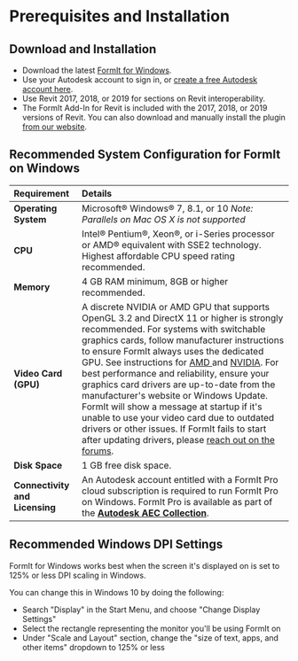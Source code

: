 # Prerequisites and Installation

## Download and Installation

* Download the latest [FormIt for Windows](https://formit.autodesk.com/page/download).
* Use your Autodesk account to sign in, or [create a free Autodesk account here](https://accounts.autodesk.com/).
* Use Revit 2017, 2018, or 2019 for sections on Revit interoperability.
* The FormIt Add-In for Revit is included with the 2017, 2018, or 2019 versions of Revit. You can also download and manually install the plugin [from our website](https://formit.autodesk.com/page/formit-revit).

## Recommended System Configuration for FormIt on Windows

| Requirement | Details |
| :--- | :--- |
| **Operating System** | Microsoft® Windows® 7, 8.1, or 10  _Note: Parallels on Mac OS X is not supported_ |
| **CPU** | Intel® Pentium®, Xeon®, or i-Series processor or AMD® equivalent with SSE2 technology. Highest affordable CPU speed rating recommended. |
| **Memory** | 4 GB RAM minimum, 8GB or higher recommended. |
| **Video Card \(GPU\)** | A discrete NVIDIA or AMD GPU that supports OpenGL 3.2 and DirectX 11 or higher is strongly recommended. For systems with switchable graphics cards, follow manufacturer instructions to ensure FormIt always uses the dedicated GPU. See instructions for [AMD ](https://www.amd.com/en/support/kb/faq/dh-017)and [NVIDIA](http://nvidia.custhelp.com/app/answers/detail/a_id/2615/kw/manage%203d%20settings/related/1).   For best performance and reliability, ensure your graphics card drivers are up-to-date from the manufacturer's website or Windows Update. FormIt will show a message at startup if it's unable to use your video card due to outdated drivers or other issues. If FormIt fails to start after updating drivers, please [reach out on the forums](https://forums.autodesk.com/t5/formit-forum/bd-p/142). |
| **Disk Space** | 1 GB free disk space. |
| **Connectivity and Licensing** | An Autodesk account entitled with a FormIt Pro cloud subscription is required to run FormIt Pro on Windows. FormIt Pro is available as part of the [**Autodesk AEC Collection**](https://www.autodesk.com/collections/architecture-engineering-construction/overview). |

## Recommended Windows DPI Settings

FormIt for Windows works best when the screen it's displayed on is set to 125% or less DPI scaling in Windows.

You can change this in Windows 10 by doing the following:

* Search "Display" in the Start Menu, and choose "Change Display Settings" 
* Select the rectangle representing the monitor you'll be using FormIt on
* Under "Scale and Layout" section, change the "size of text, apps, and other items" dropdown to 125% or less

